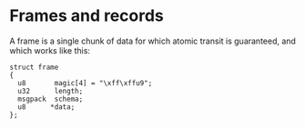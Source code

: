# Frames and records
A frame is a single chunk of data for which atomic transit is guaranteed, and which works like this:

```
struct frame
{
  u8       magic[4] = "\xff\xffu9";
  u32      length;
  msgpack  schema;
  u8      *data;
};
```
